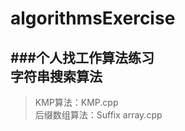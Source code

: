 algorithmsExercise
==================

###个人找工作算法练习   
字符串搜索算法
------------------
>KMP算法：KMP.cpp   
>后缀数组算法：Suffix array.cpp   
